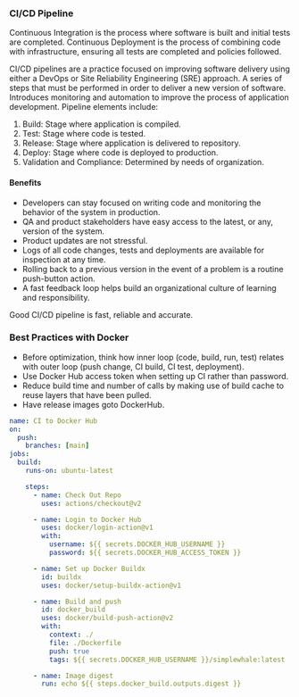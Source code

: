 ### CI/CD Pipeline

Continuous Integration is the process where software is built and initial tests are completed. Continuous Deployment is the process of combining code with infrastructure, ensuring all tests are completed and policies followed.

CI/CD pipelines are a practice focused on improving software delivery using either a DevOps or Site Reliability Engineering (SRE) approach. A series of steps that must be performed in order to deliver a new version of software. Introduces monitoring and automation to improve the process of application development. Pipeline elements include:

1. Build: Stage where application is compiled.
2. Test: Stage where code is tested.
3. Release: Stage where application is delivered to repository.
4. Deploy: Stage where code is deployed to production.
5. Validation and Compliance: Determined by needs of organization.

#### Benefits

- Developers can stay focused on writing code and monitoring the behavior of the system in production.
- QA and product stakeholders have easy access to the latest, or any, version of the system.
- Product updates are not stressful.
- Logs of all code changes, tests and deployments are available for inspection at any time.
- Rolling back to a previous version in the event of a problem is a routine push-button action.
- A fast feedback loop helps build an organizational culture of learning and responsibility.

Good CI/CD pipeline is fast, reliable and accurate.

### Best Practices with Docker

- Before optimization, think how inner loop (code, build, run, test) relates with outer loop (push change, CI build, CI test, deployment).
- Use Docker Hub access token when setting up CI rather than password.
- Reduce build time and number of calls by making use of build cache to reuse layers that have been pulled.
- Have release images goto DockerHub.

```yaml
name: CI to Docker Hub
on:
  push:
    branches: [main]
jobs:
  build:
    runs-on: ubuntu-latest

    steps:
      - name: Check Out Repo
        uses: actions/checkout@v2

      - name: Login to Docker Hub
        uses: docker/login-action@v1
        with:
          username: ${{ secrets.DOCKER_HUB_USERNAME }}
          password: ${{ secrets.DOCKER_HUB_ACCESS_TOKEN }}

      - name: Set up Docker Buildx
        id: buildx
        uses: docker/setup-buildx-action@v1

      - name: Build and push
        id: docker_build
        uses: docker/build-push-action@v2
        with:
          context: ./
          file: ./Dockerfile
          push: true
          tags: ${{ secrets.DOCKER_HUB_USERNAME }}/simplewhale:latest

      - name: Image digest
        run: echo ${{ steps.docker_build.outputs.digest }}
```
